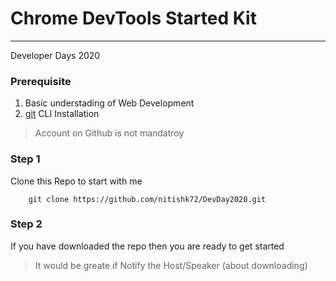 # Chrome DevTools Started Kit
---
Developer Days 2020

### Prerequisite

1. Basic understading of Web Development
2. [git](https://git-scm.com/download/win) CLI Installation

> Account on Github is not mandatroy

### Step 1

Clone this Repo to start with me

```
    git clone https://github.com/nitishk72/DevDay2020.git

```

### Step 2

If you have downloaded the repo then you are ready to get started

> It would be greate if Notify the Host/Speaker (about downloading)


